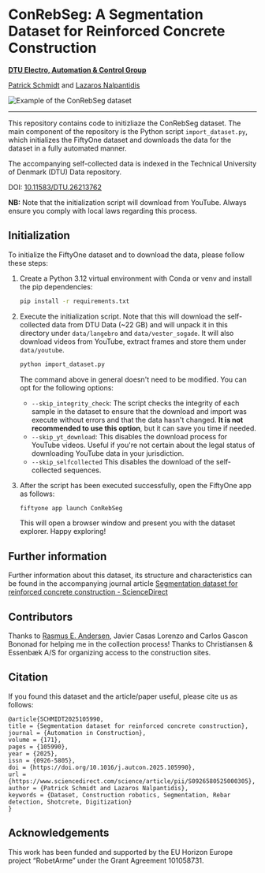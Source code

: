 # ConRebSeg: A Segmentation Dataset for Reinforced Concrete Construction
[**DTU Electro, Automation & Control Group**](https://electro.dtu.dk/research/research-areas/electro-technology/automation-og-control)

[Patrick Schmidt](https://orbit.dtu.dk/en/persons/patrick-schmidt) and [Lazaros Nalpantidis](https://lanalpa.github.io/)

![Example of the ConRebSeg dataset](example.gif)

----
This repository contains code to initizliaze the ConRebSeg dataset. The main 
component of the repository is the Python script `import_dataset.py`, which 
initializes the FiftyOne dataset and downloads the data for the dataset in a fully
automated manner.

The accompanying self-collected data is indexed in the Technical University of Denmark (DTU) Data repository.

DOI: [10.11583/DTU.26213762](https://doi.org/10.11583/DTU.26213762)

**NB:** Note that the initialization script will download from YouTube. Always ensure you comply with local laws regarding this process.

## Initialization
To initialize the FiftyOne dataset and to download the data, please follow these steps:
1) Create a Python 3.12 virtual environment with Conda or venv and install the pip dependencies:
   ```bash
   pip install -r requirements.txt
   ```
2) Execute the initialization script. Note that this will download the self-collected data from DTU Data (~22 GB) and will unpack it in this directory under `data/langebro` and `data/vester_sogade`. It will also download videos from YouTube, extract frames and store them under `data/youtube`.
   ```bash
   python import_dataset.py
   ```
   The command above in general doesn't need to be modified. You can opt for the following options:
   - `--skip_integrity_check`: The script checks the integrity of each sample in the dataset to ensure that the download and import was execute without errors and that the data hasn't changed. **It is not recommended to use this option**, but it can save you time if needed.
   - `--skip_yt_download`: This disables the download process for YouTube videos. Useful if you're not certain about the legal status of downloading YouTube data in your jurisdiction.
   - `--skip_selfcollected` This disables the download of the self-collected sequences.

3) After the script has been executed successfully, open the FiftyOne app as follows:
   ```bash
   fiftyone app launch ConRebSeg
   ```
   This will open a browser window and present you with the dataset explorer. Happy exploring!

## Further information
Further information about this dataset, its structure and characteristics can be found in the accompanying journal article [Segmentation dataset for reinforced concrete construction - ScienceDirect](https://doi.org/10.1016/j.autcon.2025.105990)

## Contributors
Thanks to [Rasmus E. Andersen](https://scholar.google.com/citations?user=CxGlLlAAAAAJ&hl=en), Javier Casas Lorenzo and Carlos Gascon Bononad for helping me in the collection process! Thanks to Christiansen \& Essenbæk A/S for organizing access to the construction sites.

## Citation
If you found this dataset and the article/paper useful, please cite us as follows:
```
@article{SCHMIDT2025105990,
title = {Segmentation dataset for reinforced concrete construction},
journal = {Automation in Construction},
volume = {171},
pages = {105990},
year = {2025},
issn = {0926-5805},
doi = {https://doi.org/10.1016/j.autcon.2025.105990},
url = {https://www.sciencedirect.com/science/article/pii/S0926580525000305},
author = {Patrick Schmidt and Lazaros Nalpantidis},
keywords = {Dataset, Construction robotics, Segmentation, Rebar detection, Shotcrete, Digitization}
}
```

## Acknowledgements
This work has been funded and supported by the EU Horizon Europe project
“RobetArme” under the Grant Agreement 101058731.
